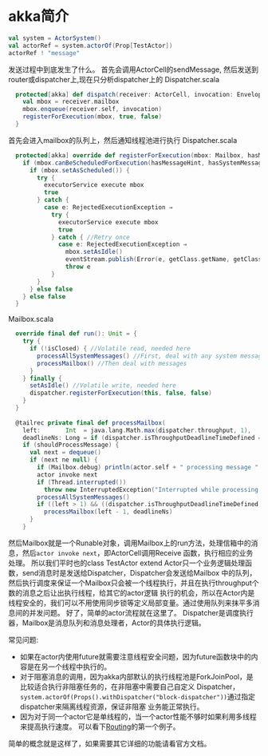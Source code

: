 # akka简介

```scala
val system = ActorSystem()
val actorRef = system.actorOf(Prop[TestActor])
actorRef ! "message"
```
发送过程中到底发生了什么。
首先会调用ActorCell的sendMessage, 然后发送到router或dispatcher上,现在只分析dispatcher上的
Dispatcher.scala
```scala
  protected[akka] def dispatch(receiver: ActorCell, invocation: Envelope): Unit = {
    val mbox = receiver.mailbox
    mbox.enqueue(receiver.self, invocation)
    registerForExecution(mbox, true, false)
  }
```
首先会进入mailbox的队列上，然后通知线程池进行执行
Dispatcher.scala
```scala
  protected[akka] override def registerForExecution(mbox: Mailbox, hasMessageHint: Boolean, hasSystemMessageHint: Boolean): Boolean = {
    if (mbox.canBeScheduledForExecution(hasMessageHint, hasSystemMessageHint)) { //This needs to be here to ensure thread safety and no races
      if (mbox.setAsScheduled()) {
        try {
          executorService execute mbox
          true
        } catch {
          case e: RejectedExecutionException ⇒
            try {
              executorService execute mbox
              true
            } catch { //Retry once
              case e: RejectedExecutionException ⇒
                mbox.setAsIdle()
                eventStream.publish(Error(e, getClass.getName, getClass, "registerForExecution was rejected twice!"))
                throw e
            }
        }
      } else false
    } else false
  }
```
Mailbox.scala
```scala
  override final def run(): Unit = {
    try {
      if (!isClosed) { //Volatile read, needed here
        processAllSystemMessages() //First, deal with any system messages
        processMailbox() //Then deal with messages
      }
    } finally {
      setAsIdle() //Volatile write, needed here
      dispatcher.registerForExecution(this, false, false)
    }
  }
  
  @tailrec private final def processMailbox(
    left:       Int  = java.lang.Math.max(dispatcher.throughput, 1),
    deadlineNs: Long = if (dispatcher.isThroughputDeadlineTimeDefined == true) System.nanoTime + dispatcher.throughputDeadlineTime.toNanos else 0L): Unit =
    if (shouldProcessMessage) {
      val next = dequeue()
      if (next ne null) {
        if (Mailbox.debug) println(actor.self + " processing message " + next)
        actor invoke next
        if (Thread.interrupted())
          throw new InterruptedException("Interrupted while processing actor messages")
        processAllSystemMessages()
        if ((left > 1) && ((dispatcher.isThroughputDeadlineTimeDefined == false) || (System.nanoTime - deadlineNs) < 0))
          processMailbox(left - 1, deadlineNs)
      }
    }
```
然后Mailbox就是一个Runable对象，调用Mailbox上的run方法，处理信箱中的消息，然后`actor invoke next`，即ActorCell调用Receive
函数，执行相应的业务处理。
所以我们平时也的class TestActor extend Actor只一个业务逻辑处理函数，send消息时是发送给Dispatcher，Dispatcher会发送给Mailbox
中的队列，然后执行调度来保证一个Mailbox只会被一个线程执行，并且在执行throughput个数的消息之后让出执行线程，给其它的actor逻辑
执行的机会，所以在Actor内是线程安全的，我们可以不用使用同步锁等定义局部变量。通过使用队列来抹平多消息间的并发问题。
好了，简单的actor流程就在这里了。
Dispatcher是调度执行器，Mailbox是消息队列和消息处理者，Actor的具体执行逻辑。

常见问题:
- 如果在actor内使用future就需要注意线程安全问题，因为future函数块中的内容是在另一个线程中执行的。
- 对于阻塞消息的调用，因为akka内部默认的执行线程池是ForkJoinPool，是比较适合执行非阻塞任务的，在非阻塞中需要自己自定义
Dispatcher，`system.actorOf(Props().withDispatcher("block-dispatcher"))`通过指定dispatcher来隔离线程资源，保证非阻塞
业务能正常执行。
- 因为对于同一个actor它是单线程的，当一个actor性能不够时如果利用多线程来提高执行速度。
可以看下[Routing](http://doc.akka.io/docs/akka/2.4/scala/routing.html)的第一个例子。

简单的概念就是这样了，如果需要其它详细的功能请看官方文档。
